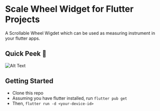# Scale Wheel Widget for Flutter Projects

A Scrollable Wheel Wigdet which can be used as measuring instrument in your flutter apps.

## Quick Peek :eyes:

![Alt Text](https://github.com/codeprismtechnologies/flutter_scale_wheel/blob/master/docs/scale_wheel_demo.gif)



## Getting Started

* Clone this repo
* Assuming you have flutter installed, run `flutter pub get`
* Then, `flutter run -d <your-device-id>`
